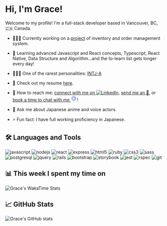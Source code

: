 # Hi, I'm Grace!
Welcome to my profile!
I'm a full-stack developer based in Vancouver, BC, 🇨🇦 Canada.

<!-- ### ℹ️ A Few Quick Facts -->
- 👩🏻‍💻 Currently working on a [project](repo) of inventory and order management system.
- 🧐 Learning advanced Javascript and React concepts, Typescript, React Native, Data Structure and Algorithm...and the to-learn list gets longer every day!

- 🧚🏻‍♀️ One of the rarest personalities: [INTJ-A](https://www.16personalities.com/intj-personality)
- 📃 Check out my resume [here](https://resume.creddle.io/resume/4a6hla5b984).
- 🔗 How to reach me: [connect with me on <img alt="LinkedIn" height="16px" width="auto" src="https://cdn.jsdelivr.net/gh/devicons/devicon/icons/linkedin/linkedin-original.svg" />](https://www.linkedin.com/in/gracewangwxt/), [send me an 📧](mailto:wangxiaotian2012@gmail.com), or [book a time to chat with me <img alt="video call" height="20px" src="./doc/video-call-icon.svg"/>](https://calendly.com/gracewxt/20min)!
- 💬 Ask me about Japanese anime and voice actors.
- ⚡ Fun fact: I have full working proficiency in Japanese.

## 🛠 Languages and Tools
<img alt="javascript" height="28px" src="https://cdn.jsdelivr.net/gh/devicons/devicon/icons/javascript/javascript-plain.svg" />
<img alt="nodejs" height="28px" src="https://cdn.jsdelivr.net/gh/devicons/devicon/icons/nodejs/nodejs-original-wordmark.svg" />
<img alt="react" height="28px" src="https://cdn.jsdelivr.net/gh/devicons/devicon/icons/react/react-original-wordmark.svg" />
<img alt="express" height="28px" src="https://cdn.jsdelivr.net/gh/devicons/devicon/icons/express/express-original-wordmark.svg" />
<img alt="html5" height="28px" src="https://cdn.jsdelivr.net/gh/devicons/devicon/icons/html5/html5-original-wordmark.svg" />
<img alt="ruby" height="28px" src="https://cdn.jsdelivr.net/gh/devicons/devicon/icons/ruby/ruby-original-wordmark.svg" />
<img alt="css3" height="28px" src="https://cdn.jsdelivr.net/gh/devicons/devicon/icons/css3/css3-original-wordmark.svg" />
<img alt="sass" height="28px" src="https://cdn.jsdelivr.net/gh/devicons/devicon/icons/sass/sass-original.svg" />
<img alt="postgresql" height="28px" src="https://cdn.jsdelivr.net/gh/devicons/devicon/icons/postgresql/postgresql-original-wordmark.svg" />
<img alt="jquery" height="28px" src="https://cdn.jsdelivr.net/gh/devicons/devicon/icons/jquery/jquery-original-wordmark.svg" />
<img alt="rails" height="28px" src="https://cdn.jsdelivr.net/gh/devicons/devicon/icons/rails/rails-plain-wordmark.svg" />
<img alt="bootstrap" height="28px" src="https://cdn.jsdelivr.net/gh/devicons/devicon/icons/bootstrap/bootstrap-plain-wordmark.svg" />
<img alt="storybook" height="28px" src="https://cdn.jsdelivr.net/gh/devicons/devicon/icons/storybook/storybook-original-wordmark.svg" />
<img alt="jest" height="28px" src="https://cdn.jsdelivr.net/gh/devicons/devicon/icons/jest/jest-plain.svg" />
<img alt="rspec" height="28px" src="https://cdn.jsdelivr.net/gh/devicons/devicon/icons/rspec/rspec-original-wordmark.svg" />
<img alt="git" height="28px" src="https://cdn.jsdelivr.net/gh/devicons/devicon/icons/git/git-original-wordmark.svg" />



<!-- icons @Spiderpig86 @gautamkrishnar @shubham2295 -->
<!-- ### 📈 Language / Framework stats (Powered by CodersRank) -->
## 📊 This week I spent my time on
 <!-- WakaTime Stats @gautamkrishnar -->
![Grace's WakaTime Stats](https://github-readme-stats.vercel.app/api/wakatime?username=GraceWXT&hide_title=true&hide_border=true)
## 📈 GitHub Stats
<!-- Github activity @guilyx / Stats @mokkapps -->
![Grace's GitHub stats](https://github-readme-stats.vercel.app/api?username=GraceWXT&theme=default&show_icons=true&hide_title=true&hide_border=true&hide=issues,contribs)
<!-- --- -->
<!-- ### 🤔 How this works:
This is dynamically generated by a JavaScript script that runs on Actions. [See it here](link). -->
<!-- JS Script reference: @mopig @thmsgbrt @mokkapps @liununu @Spiderpig86 -->
<!-- 🕰 Last Updated on 01/06/2022 17:10:15 UTC -->
